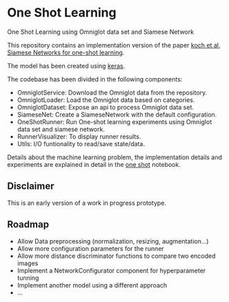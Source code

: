 # One Shot Learning

One Shot Learning using Omniglot data set and Siamese Network

This repository contains an implementation version of the paper [koch et al, Siamese Networks for one-shot learning](http://www.cs.cmu.edu/~rsalakhu/papers/oneshot1.pdf).

The model has been created using [keras](https://keras.io/).

The codebase has been divided in the following components:

- OmniglotService: Download the Omniglot data from the repository.
- OmniglotLoader: Load the Omniglot data based on categories.
- OmniglotDataset: Expose an api to process Omniglot data set.
- SiameseNet: Create a SiameseNetwork with the default configuration.
- OneShotRunner: Run One-shot learning experiments using Omniglot data set and siamese network.
- RunnerVisualizer: To display runner results.
- Utils: I/O funtionality to read/save state/data.

Details about the machine learning problem, the implementation details and experiments are explained in detail in the [one shot](https://github.com/boodland/One-Shot-Learning/blob/master/one_shot.ipynb) notebook.

## Disclaimer

This is an early version of a work in progress prototype.

## Roadmap

- Allow Data preprocessing (normalization, resizing, augmentation...)
- Allow more configuration parameters for the runner
- Allow more distance discriminator functions to compare two encoded images
- Implement a NetworkConfigurator component for hyperparameter tunning
- Implement another model using a different approach
- ...